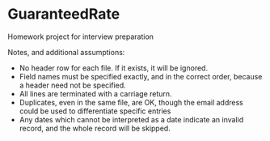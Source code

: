 # GuaranteedRate
Homework project for interview preparation

Notes, and additional assumptions:
*   No header row for each file. If it exists, it will be ignored.
*   Field names must be specified exactly, and in the correct order, because a header need not be specified.
*   All lines are terminated with a carriage return.
*   Duplicates, even in the same file, are OK, though the email address could be used to differentiate specific entries
*   Any dates which cannot be interpreted as a date indicate an invalid record, and the whole record will be skipped.

